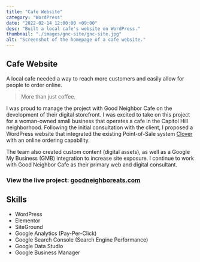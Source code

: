 ```yaml
---
title: "Cafe Website"
category: "WordPress"
date: "2022-02-14 12:00:00 +09:00"
desc: "Built a local cafe's website on WordPress."
thumbnail: "./images/gnc-site/gnc-site.jpg"
alt: "Screenshot of the homepage of a cafe website."
---
```


## Cafe Website

A local cafe needed a way to reach more customers and easily allow for people to order online.

> More than just coffee.

I was proud to manage the project with Good Neighbor Cafe on the development of their digital storefront. I was excited to take on this project for a woman-owned small business that operates a cafe in the Capitol Hill neighborhood. Following the initial consultation with the client, I proposed a WordPress website that integrated the existing Point-of-Sale system [Clover](https://www.clover.com/) with an online ordering capability.

The team also created custom content (digital assets), as well as a Google My Business (GMB) integration to increase site exposure. I continue to work with Good Neighbor Cafe as their primary web and digital consultant.

### View the live project: [goodneighboreats.com](https://www.goodneighboreats.com/)

## Skills

- WordPress
- Elementor
- SiteGround
- Google Analytics (Pay-Per-Click)
- Google Search Console (Search Engine Performance)
- Google Data Studio
- Google Business Manager
